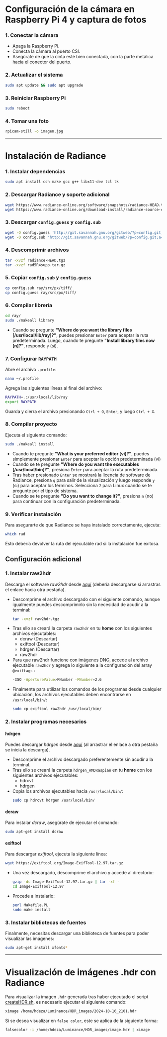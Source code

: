 # Configuración de la cámara en Raspberry Pi 4 y captura de fotos

### 1. Conectar la cámara
- Apaga la Raspberry Pi.
- Conecta la cámara al puerto CSI.
- Asegúrate de que la cinta esté bien conectada, con la parte metálica hacia el conector del puerto.

### 2. Actualizar el sistema
```bash
sudo apt update && sudo apt upgrade
```

### 3. Reiniciar Raspberry Pi
```bash
sudo reboot
```

### 4. Tomar una foto
```bash
rpicam-still -o imagen.jpg
```

---

# Instalación de Radiance 

### 1. Instalar dependencias
```bash
sudo apt install csh make gcc g++ libx11-dev tcl tk
```

### 2. Descargar Radiance y soporte adicional
```bash
wget https://www.radiance-online.org/software/snapshots/radiance-HEAD.tgz
wget https://www.radiance-online.org/download-install/radiance-source-code/latest-release/rad5R4supp.tar.gz
```

### 3. Descargar `config.guess` y `config.sub`
```bash
wget -O config.guess 'http://git.savannah.gnu.org/gitweb/?p=config.git;a=blob_plain;f=config.guess;hb=HEAD'
wget -O config.sub 'http://git.savannah.gnu.org/gitweb/?p=config.git;a=blob_plain;f=config.sub;hb=HEAD'
```

### 4. Descomprimir archivos
```bash
tar -xvzf radiance-HEAD.tgz
tar -xvzf rad5R4supp.tar.gz
```

### 5. Copiar `config.sub` y `config.guess`
```bash
cp config.sub ray/src/px/tiff/
cp config.guess ray/src/px/tiff/
```

### 6. Compilar librería
```bash
cd ray/
sudo ./makeall library
```
- Cuando se pregunte **"Where do you want the library files [/usr/local/lib/ray]?"**, puedes presionar `Enter` para aceptar la ruta predeterminada. Luego, cuando te pregunte **"Install library files now [n]?"**, responde `y` (sí).

### 7. Configurar `RAYPATH`
Abre el archivo `.profile`:
```bash
nano ~/.profile
```
Agrega las siguientes líneas al final del archivo:
```bash
RAYPATH=.:/usr/local/lib/ray
export RAYPATH
```
Guarda y cierra el archivo presionando `Ctrl + O`, `Enter`, y luego `Ctrl + X`.

### 8. Compilar proyecto
Ejecuta el siguiente comando:
```bash
sudo ./makeall install
```
- Cuando te pregunte **"What is your preferred editor [vi]?"**, puedes simplemente presionar `Enter` para aceptar la opción predeterminada (vi)
- Cuando se te pregunte **"Where do you want the executables [/usr/local/bin]?"**, presiona `Enter` para aceptar la ruta predeterminada.
- Tras haber presionado `Enter` se mostrará la licencia de software de Radiance, presiona `q` para salir de la visualización y luego responde `y` (sí) para aceptar los términos. Selecciona `2` para Linux cuando se te pregunte por el tipo de sistema.
- Cuando se te pregunte **"Do you want to change it?"**, presiona `n` (no) para continuar con la configuración predeterminada.

### 9. Verificar instalación
Para asegurarte de que Radiance se haya instalado correctamente, ejecuta:
```bash
which rad
```
Esto debería devolver la ruta del ejecutable rad si la instalación fue exitosa.

## Configuración adicional

### 1. Instalar raw2hdr 
Descarga el software *raw2hdr* desde [aquí](http://www.anyhere.com/gward/pickup/raw2hdr.tgz) (debería descargarse si arrastras el enlace hacia otra pestaña). 
- Descomprime el archivo descargado con el siguiente comando, aunque igualmente puedes descomprimirlo sin la necesidad de acudir a la terminal:
  ```bash
  tar -xvzf raw2hdr.tgz
  ```
- Tras ello se creará la carpeta `raw2hdr` en tu **home** con los siguientes archivos ejecutables:
  - dcraw (Descartar)
  - exiftool (Descartar)
  - hdrgen (Descartar)
  - raw2hdr
- Para que raw2hdr funcione con imágenes DNG, accede al archivo ejecutable `raw2hdr` y agrega lo siguiente a la configuración del array `@exiftags` :
  ```bash
  -ISO -ApertureValue>FNumber -FNumber=2.6
  ```
- Finalmente para utilizar los comandos de los programas desde cualquier ubicación, los archivos ejecutables deben encontrarse en `/usr/local/bin/`:
  ```bash
  sudo cp exiftool raw2hdr /usr/local/bin/
  ```

### 2. Instalar programas necesarios  

#### hdrgen 
Puedes descargar *hdrgen* desde [aquí](http://anyhere.com/gward/pickup/hdrgen_AMDRaspian.tar.gz) (al arrastrar el enlace a otra pestaña se inicia la descarga).  
- Descomprime el archivo descargado preferentemente sin acudir a la terminal.
- Tras ello se creará la carpeta `hdrgen_AMDRaspian` en tu **home** con los siguientes archivos ejecutables:
  - hdrcvt
  - hdrgen
- Copia los archivos ejecutables hacia `/usr/local/bin/`:
  ```bash
  sudo cp hdrcvt hdrgen /usr/local/bin/
  ```

#### dcraw
Para instalar *dcraw*, asegúrate de ejecutar el comando:
```bash
sudo apt-get install dcraw
```

#### exiftool
Para descargar *exiftool*, ejecuta la siguiente línea:
```bash
wget https://exiftool.org/Image-ExifTool-12.97.tar.gz
```
- Una vez descargado, descomprime el archivo y accede al directorio:
  ```bash
  gzip -dc Image-ExifTool-12.97.tar.gz | tar -xf -
  cd Image-ExifTool-12.97
  ```
- Procede a instalarlo:
  ```bash
  perl Makefile.PL
  sudo make install
  ```

### 3. Instalar bibliotecas de fuentes
Finalmente, necesitas descargar una biblioteca de fuentes para poder visualizar las imágenes:
```bash
sudo apt-get install xfonts*
```

---

# Visualización de imágenes .hdr con Radiance
Para visualizar la imagen `.hdr` generada tras haber ejecutado el script [createHDR.sh](https://github.com/lata-mas/DTHIS-C_JoseRra/blob/main/Scripts/Raspberry/createHDR.sh), es necesario ejecutar el siguiente comando:
```bash
ximage /home/hdeza/Luminance/HDR_images/2024-10-16_2101.hdr
```
Si se desea visualizar en `false color`, este se aplica de la siguiente forma:
```bash
falsecolor -i /home/hdeza/Luminance/HDR_images/image.hdr | ximage
```
